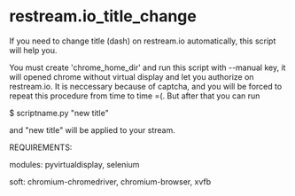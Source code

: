 # restream.io_title_change
If you need to change title (dash) on restream.io automatically, this script will help you.

You must create 'chrome_home_dir' and run this script with --manual key, 
it will opened chrome without virtual display and let you authorize 
on restream.io. It is neccessary because of captcha, and you will be forced
to repeat this procedure from time to time =(. But after that you can run

$ scriptname.py "new title"

and "new title" will be applied to your stream.

REQUIREMENTS:

modules: pyvirtualdisplay, selenium

soft: chromium-chromedriver, chromium-browser, xvfb
